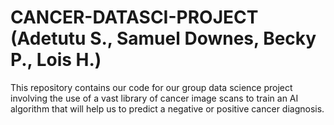 # CANCER-DATASCI-PROJECT (Adetutu S., Samuel Downes, Becky P., Lois H.)
This repository contains our code for our group data science project involving the use of a vast library of cancer image scans to train an AI algorithm that will help us to predict a negative or positive cancer diagnosis. 
